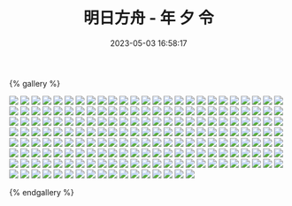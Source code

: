 ﻿---
title: 明日方舟 - 年 夕 令
date: 2023-05-03 16:58:17
comments: false
---

{% gallery %}

![](https://wangjinglun.oss-cn-beijing.aliyuncs.com/images/Arknights2/1.jpg)
![](https://wangjinglun.oss-cn-beijing.aliyuncs.com/images/Arknights2/10.jpg)
![](https://wangjinglun.oss-cn-beijing.aliyuncs.com/images/Arknights2/100.jpg)
![](https://wangjinglun.oss-cn-beijing.aliyuncs.com/images/Arknights2/101.jpg)
![](https://wangjinglun.oss-cn-beijing.aliyuncs.com/images/Arknights2/102.jpg)
![](https://wangjinglun.oss-cn-beijing.aliyuncs.com/images/Arknights2/103.jpg)
![](https://wangjinglun.oss-cn-beijing.aliyuncs.com/images/Arknights2/104.jpg)
![](https://wangjinglun.oss-cn-beijing.aliyuncs.com/images/Arknights2/105.jpg)
![](https://wangjinglun.oss-cn-beijing.aliyuncs.com/images/Arknights2/106.jpg)
![](https://wangjinglun.oss-cn-beijing.aliyuncs.com/images/Arknights2/107.jpg)
![](https://wangjinglun.oss-cn-beijing.aliyuncs.com/images/Arknights2/108.jpg)
![](https://wangjinglun.oss-cn-beijing.aliyuncs.com/images/Arknights2/109.jpg)
![](https://wangjinglun.oss-cn-beijing.aliyuncs.com/images/Arknights2/11.jpg)
![](https://wangjinglun.oss-cn-beijing.aliyuncs.com/images/Arknights2/110.jpg)
![](https://wangjinglun.oss-cn-beijing.aliyuncs.com/images/Arknights2/111.jpg)
![](https://wangjinglun.oss-cn-beijing.aliyuncs.com/images/Arknights2/112.jpg)
![](https://wangjinglun.oss-cn-beijing.aliyuncs.com/images/Arknights2/113.jpg)
![](https://wangjinglun.oss-cn-beijing.aliyuncs.com/images/Arknights2/114.jpg)
![](https://wangjinglun.oss-cn-beijing.aliyuncs.com/images/Arknights2/115.jpg)
![](https://wangjinglun.oss-cn-beijing.aliyuncs.com/images/Arknights2/116.jpg)
![](https://wangjinglun.oss-cn-beijing.aliyuncs.com/images/Arknights2/117.jpg)
![](https://wangjinglun.oss-cn-beijing.aliyuncs.com/images/Arknights2/118.jpg)
![](https://wangjinglun.oss-cn-beijing.aliyuncs.com/images/Arknights2/119.jpg)
![](https://wangjinglun.oss-cn-beijing.aliyuncs.com/images/Arknights2/120.jpg)
![](https://wangjinglun.oss-cn-beijing.aliyuncs.com/images/Arknights2/121.jpg)
![](https://wangjinglun.oss-cn-beijing.aliyuncs.com/images/Arknights2/122.jpg)
![](https://wangjinglun.oss-cn-beijing.aliyuncs.com/images/Arknights2/125.jpg)
![](https://wangjinglun.oss-cn-beijing.aliyuncs.com/images/Arknights2/126.jpg)
![](https://wangjinglun.oss-cn-beijing.aliyuncs.com/images/Arknights2/127.jpg)
![](https://wangjinglun.oss-cn-beijing.aliyuncs.com/images/Arknights2/128.jpg)
![](https://wangjinglun.oss-cn-beijing.aliyuncs.com/images/Arknights2/13.jpg)
![](https://wangjinglun.oss-cn-beijing.aliyuncs.com/images/Arknights2/131.jpg)
![](https://wangjinglun.oss-cn-beijing.aliyuncs.com/images/Arknights2/133.jpg)
![](https://wangjinglun.oss-cn-beijing.aliyuncs.com/images/Arknights2/134.jpg)
![](https://wangjinglun.oss-cn-beijing.aliyuncs.com/images/Arknights2/135.jpg)
![](https://wangjinglun.oss-cn-beijing.aliyuncs.com/images/Arknights2/136.jpg)
![](https://wangjinglun.oss-cn-beijing.aliyuncs.com/images/Arknights2/137.jpg)
![](https://wangjinglun.oss-cn-beijing.aliyuncs.com/images/Arknights2/138.jpg)
![](https://wangjinglun.oss-cn-beijing.aliyuncs.com/images/Arknights2/140.jpg)
![](https://wangjinglun.oss-cn-beijing.aliyuncs.com/images/Arknights2/142.jpg)
![](https://wangjinglun.oss-cn-beijing.aliyuncs.com/images/Arknights2/143.jpg)
![](https://wangjinglun.oss-cn-beijing.aliyuncs.com/images/Arknights2/144.jpg)
![](https://wangjinglun.oss-cn-beijing.aliyuncs.com/images/Arknights2/145.jpg)
![](https://wangjinglun.oss-cn-beijing.aliyuncs.com/images/Arknights2/146.jpg)
![](https://wangjinglun.oss-cn-beijing.aliyuncs.com/images/Arknights2/147.jpg)
![](https://wangjinglun.oss-cn-beijing.aliyuncs.com/images/Arknights2/148.jpg)
![](https://wangjinglun.oss-cn-beijing.aliyuncs.com/images/Arknights2/149.jpg)
![](https://wangjinglun.oss-cn-beijing.aliyuncs.com/images/Arknights2/15.jpg)
![](https://wangjinglun.oss-cn-beijing.aliyuncs.com/images/Arknights2/150.jpg)
![](https://wangjinglun.oss-cn-beijing.aliyuncs.com/images/Arknights2/151.jpg)
![](https://wangjinglun.oss-cn-beijing.aliyuncs.com/images/Arknights2/152.jpg)
![](https://wangjinglun.oss-cn-beijing.aliyuncs.com/images/Arknights2/153.jpg)
![](https://wangjinglun.oss-cn-beijing.aliyuncs.com/images/Arknights2/154.jpg)
![](https://wangjinglun.oss-cn-beijing.aliyuncs.com/images/Arknights2/155.jpg)
![](https://wangjinglun.oss-cn-beijing.aliyuncs.com/images/Arknights2/156.jpg)
![](https://wangjinglun.oss-cn-beijing.aliyuncs.com/images/Arknights2/158.jpg)
![](https://wangjinglun.oss-cn-beijing.aliyuncs.com/images/Arknights2/16.jpg)
![](https://wangjinglun.oss-cn-beijing.aliyuncs.com/images/Arknights2/161.jpg)
![](https://wangjinglun.oss-cn-beijing.aliyuncs.com/images/Arknights2/162.jpg)
![](https://wangjinglun.oss-cn-beijing.aliyuncs.com/images/Arknights2/164.jpg)
![](https://wangjinglun.oss-cn-beijing.aliyuncs.com/images/Arknights2/165.jpg)
![](https://wangjinglun.oss-cn-beijing.aliyuncs.com/images/Arknights2/166.jpg)
![](https://wangjinglun.oss-cn-beijing.aliyuncs.com/images/Arknights2/167.jpg)
![](https://wangjinglun.oss-cn-beijing.aliyuncs.com/images/Arknights2/168.jpg)
![](https://wangjinglun.oss-cn-beijing.aliyuncs.com/images/Arknights2/169.jpg)
![](https://wangjinglun.oss-cn-beijing.aliyuncs.com/images/Arknights2/17.jpg)
![](https://wangjinglun.oss-cn-beijing.aliyuncs.com/images/Arknights2/170.jpg)
![](https://wangjinglun.oss-cn-beijing.aliyuncs.com/images/Arknights2/171.jpg)
![](https://wangjinglun.oss-cn-beijing.aliyuncs.com/images/Arknights2/172.jpg)
![](https://wangjinglun.oss-cn-beijing.aliyuncs.com/images/Arknights2/173.jpg)
![](https://wangjinglun.oss-cn-beijing.aliyuncs.com/images/Arknights2/174.jpg)
![](https://wangjinglun.oss-cn-beijing.aliyuncs.com/images/Arknights2/175.jpg)
![](https://wangjinglun.oss-cn-beijing.aliyuncs.com/images/Arknights2/176.jpg)
![](https://wangjinglun.oss-cn-beijing.aliyuncs.com/images/Arknights2/177.jpg)
![](https://wangjinglun.oss-cn-beijing.aliyuncs.com/images/Arknights2/178.jpg)
![](https://wangjinglun.oss-cn-beijing.aliyuncs.com/images/Arknights2/179.jpg)
![](https://wangjinglun.oss-cn-beijing.aliyuncs.com/images/Arknights2/18.jpg)
![](https://wangjinglun.oss-cn-beijing.aliyuncs.com/images/Arknights2/180.jpg)
![](https://wangjinglun.oss-cn-beijing.aliyuncs.com/images/Arknights2/181.jpg)
![](https://wangjinglun.oss-cn-beijing.aliyuncs.com/images/Arknights2/182.jpg)
![](https://wangjinglun.oss-cn-beijing.aliyuncs.com/images/Arknights2/183.jpg)
![](https://wangjinglun.oss-cn-beijing.aliyuncs.com/images/Arknights2/184.jpg)
![](https://wangjinglun.oss-cn-beijing.aliyuncs.com/images/Arknights2/185.jpg)
![](https://wangjinglun.oss-cn-beijing.aliyuncs.com/images/Arknights2/187.jpg)
![](https://wangjinglun.oss-cn-beijing.aliyuncs.com/images/Arknights2/188.jpg)
![](https://wangjinglun.oss-cn-beijing.aliyuncs.com/images/Arknights2/189.jpg)
![](https://wangjinglun.oss-cn-beijing.aliyuncs.com/images/Arknights2/19.jpg)
![](https://wangjinglun.oss-cn-beijing.aliyuncs.com/images/Arknights2/190.jpg)
![](https://wangjinglun.oss-cn-beijing.aliyuncs.com/images/Arknights2/192.jpg)
![](https://wangjinglun.oss-cn-beijing.aliyuncs.com/images/Arknights2/193.jpg)
![](https://wangjinglun.oss-cn-beijing.aliyuncs.com/images/Arknights2/194.jpg)
![](https://wangjinglun.oss-cn-beijing.aliyuncs.com/images/Arknights2/195.jpg)
![](https://wangjinglun.oss-cn-beijing.aliyuncs.com/images/Arknights2/196.jpg)
![](https://wangjinglun.oss-cn-beijing.aliyuncs.com/images/Arknights2/197.jpg)
![](https://wangjinglun.oss-cn-beijing.aliyuncs.com/images/Arknights2/198.jpg)
![](https://wangjinglun.oss-cn-beijing.aliyuncs.com/images/Arknights2/199.jpg)
![](https://wangjinglun.oss-cn-beijing.aliyuncs.com/images/Arknights2/2.jpg)
![](https://wangjinglun.oss-cn-beijing.aliyuncs.com/images/Arknights2/20.jpg)
![](https://wangjinglun.oss-cn-beijing.aliyuncs.com/images/Arknights2/200.jpg)
![](https://wangjinglun.oss-cn-beijing.aliyuncs.com/images/Arknights2/201.jpg)
![](https://wangjinglun.oss-cn-beijing.aliyuncs.com/images/Arknights2/202.jpg)
![](https://wangjinglun.oss-cn-beijing.aliyuncs.com/images/Arknights2/203.jpg)
![](https://wangjinglun.oss-cn-beijing.aliyuncs.com/images/Arknights2/204.jpg)
![](https://wangjinglun.oss-cn-beijing.aliyuncs.com/images/Arknights2/205.jpg)
![](https://wangjinglun.oss-cn-beijing.aliyuncs.com/images/Arknights2/206.jpg)
![](https://wangjinglun.oss-cn-beijing.aliyuncs.com/images/Arknights2/207.jpg)
![](https://wangjinglun.oss-cn-beijing.aliyuncs.com/images/Arknights2/208.jpg)
![](https://wangjinglun.oss-cn-beijing.aliyuncs.com/images/Arknights2/209.jpg)
![](https://wangjinglun.oss-cn-beijing.aliyuncs.com/images/Arknights2/21.jpg)
![](https://wangjinglun.oss-cn-beijing.aliyuncs.com/images/Arknights2/210.jpg)
![](https://wangjinglun.oss-cn-beijing.aliyuncs.com/images/Arknights2/211.jpg)
![](https://wangjinglun.oss-cn-beijing.aliyuncs.com/images/Arknights2/212.jpg)
![](https://wangjinglun.oss-cn-beijing.aliyuncs.com/images/Arknights2/213.jpg)
![](https://wangjinglun.oss-cn-beijing.aliyuncs.com/images/Arknights2/214.jpg)
![](https://wangjinglun.oss-cn-beijing.aliyuncs.com/images/Arknights2/22.jpg)
![](https://wangjinglun.oss-cn-beijing.aliyuncs.com/images/Arknights2/23.jpg)
![](https://wangjinglun.oss-cn-beijing.aliyuncs.com/images/Arknights2/24.jpg)
![](https://wangjinglun.oss-cn-beijing.aliyuncs.com/images/Arknights2/25.jpg)
![](https://wangjinglun.oss-cn-beijing.aliyuncs.com/images/Arknights2/26.jpg)
![](https://wangjinglun.oss-cn-beijing.aliyuncs.com/images/Arknights2/27.jpg)
![](https://wangjinglun.oss-cn-beijing.aliyuncs.com/images/Arknights2/28.jpg)
![](https://wangjinglun.oss-cn-beijing.aliyuncs.com/images/Arknights2/29.jpg)
![](https://wangjinglun.oss-cn-beijing.aliyuncs.com/images/Arknights2/3.jpg)
![](https://wangjinglun.oss-cn-beijing.aliyuncs.com/images/Arknights2/30.jpg)
![](https://wangjinglun.oss-cn-beijing.aliyuncs.com/images/Arknights2/31.jpg)
![](https://wangjinglun.oss-cn-beijing.aliyuncs.com/images/Arknights2/32.jpg)
![](https://wangjinglun.oss-cn-beijing.aliyuncs.com/images/Arknights2/34.jpg)
![](https://wangjinglun.oss-cn-beijing.aliyuncs.com/images/Arknights2/35.jpg)
![](https://wangjinglun.oss-cn-beijing.aliyuncs.com/images/Arknights2/36.jpg)
![](https://wangjinglun.oss-cn-beijing.aliyuncs.com/images/Arknights2/37.jpg)
![](https://wangjinglun.oss-cn-beijing.aliyuncs.com/images/Arknights2/38.jpg)
![](https://wangjinglun.oss-cn-beijing.aliyuncs.com/images/Arknights2/39.jpg)
![](https://wangjinglun.oss-cn-beijing.aliyuncs.com/images/Arknights2/4.jpg)
![](https://wangjinglun.oss-cn-beijing.aliyuncs.com/images/Arknights2/40.jpg)
![](https://wangjinglun.oss-cn-beijing.aliyuncs.com/images/Arknights2/41.jpg)
![](https://wangjinglun.oss-cn-beijing.aliyuncs.com/images/Arknights2/43.jpg)
![](https://wangjinglun.oss-cn-beijing.aliyuncs.com/images/Arknights2/45.jpg)
![](https://wangjinglun.oss-cn-beijing.aliyuncs.com/images/Arknights2/46.jpg)
![](https://wangjinglun.oss-cn-beijing.aliyuncs.com/images/Arknights2/47.jpg)
![](https://wangjinglun.oss-cn-beijing.aliyuncs.com/images/Arknights2/48.jpg)
![](https://wangjinglun.oss-cn-beijing.aliyuncs.com/images/Arknights2/5.jpg)
![](https://wangjinglun.oss-cn-beijing.aliyuncs.com/images/Arknights2/50.jpg)
![](https://wangjinglun.oss-cn-beijing.aliyuncs.com/images/Arknights2/51.jpg)
![](https://wangjinglun.oss-cn-beijing.aliyuncs.com/images/Arknights2/52.jpg)
![](https://wangjinglun.oss-cn-beijing.aliyuncs.com/images/Arknights2/53.jpg)
![](https://wangjinglun.oss-cn-beijing.aliyuncs.com/images/Arknights2/54.jpg)
![](https://wangjinglun.oss-cn-beijing.aliyuncs.com/images/Arknights2/55.jpg)
![](https://wangjinglun.oss-cn-beijing.aliyuncs.com/images/Arknights2/56.jpg)
![](https://wangjinglun.oss-cn-beijing.aliyuncs.com/images/Arknights2/57.jpg)
![](https://wangjinglun.oss-cn-beijing.aliyuncs.com/images/Arknights2/58.jpg)
![](https://wangjinglun.oss-cn-beijing.aliyuncs.com/images/Arknights2/6.jpg)
![](https://wangjinglun.oss-cn-beijing.aliyuncs.com/images/Arknights2/60.jpg)
![](https://wangjinglun.oss-cn-beijing.aliyuncs.com/images/Arknights2/61.jpg)
![](https://wangjinglun.oss-cn-beijing.aliyuncs.com/images/Arknights2/62.jpg)
![](https://wangjinglun.oss-cn-beijing.aliyuncs.com/images/Arknights2/63.jpg)
![](https://wangjinglun.oss-cn-beijing.aliyuncs.com/images/Arknights2/64.jpg)
![](https://wangjinglun.oss-cn-beijing.aliyuncs.com/images/Arknights2/65.jpg)
![](https://wangjinglun.oss-cn-beijing.aliyuncs.com/images/Arknights2/66.jpg)
![](https://wangjinglun.oss-cn-beijing.aliyuncs.com/images/Arknights2/67.jpg)
![](https://wangjinglun.oss-cn-beijing.aliyuncs.com/images/Arknights2/68.jpg)
![](https://wangjinglun.oss-cn-beijing.aliyuncs.com/images/Arknights2/69.jpg)
![](https://wangjinglun.oss-cn-beijing.aliyuncs.com/images/Arknights2/7.jpg)
![](https://wangjinglun.oss-cn-beijing.aliyuncs.com/images/Arknights2/70.jpg)
![](https://wangjinglun.oss-cn-beijing.aliyuncs.com/images/Arknights2/71.jpg)
![](https://wangjinglun.oss-cn-beijing.aliyuncs.com/images/Arknights2/72.jpg)
![](https://wangjinglun.oss-cn-beijing.aliyuncs.com/images/Arknights2/73.jpg)
![](https://wangjinglun.oss-cn-beijing.aliyuncs.com/images/Arknights2/74.jpg)
![](https://wangjinglun.oss-cn-beijing.aliyuncs.com/images/Arknights2/76.jpg)
![](https://wangjinglun.oss-cn-beijing.aliyuncs.com/images/Arknights2/77.jpg)
![](https://wangjinglun.oss-cn-beijing.aliyuncs.com/images/Arknights2/78.jpg)
![](https://wangjinglun.oss-cn-beijing.aliyuncs.com/images/Arknights2/79.jpg)
![](https://wangjinglun.oss-cn-beijing.aliyuncs.com/images/Arknights2/8.jpg)
![](https://wangjinglun.oss-cn-beijing.aliyuncs.com/images/Arknights2/80.jpg)
![](https://wangjinglun.oss-cn-beijing.aliyuncs.com/images/Arknights2/81.jpg)
![](https://wangjinglun.oss-cn-beijing.aliyuncs.com/images/Arknights2/82.jpg)
![](https://wangjinglun.oss-cn-beijing.aliyuncs.com/images/Arknights2/83.jpg)
![](https://wangjinglun.oss-cn-beijing.aliyuncs.com/images/Arknights2/84.jpg)
![](https://wangjinglun.oss-cn-beijing.aliyuncs.com/images/Arknights2/85.jpg)
![](https://wangjinglun.oss-cn-beijing.aliyuncs.com/images/Arknights2/86.jpg)
![](https://wangjinglun.oss-cn-beijing.aliyuncs.com/images/Arknights2/87.jpg)
![](https://wangjinglun.oss-cn-beijing.aliyuncs.com/images/Arknights2/88.jpg)
![](https://wangjinglun.oss-cn-beijing.aliyuncs.com/images/Arknights2/89.jpg)
![](https://wangjinglun.oss-cn-beijing.aliyuncs.com/images/Arknights2/9.jpg)
![](https://wangjinglun.oss-cn-beijing.aliyuncs.com/images/Arknights2/90.jpg)
![](https://wangjinglun.oss-cn-beijing.aliyuncs.com/images/Arknights2/91.jpg)
![](https://wangjinglun.oss-cn-beijing.aliyuncs.com/images/Arknights2/92.jpg)
![](https://wangjinglun.oss-cn-beijing.aliyuncs.com/images/Arknights2/93.jpg)
![](https://wangjinglun.oss-cn-beijing.aliyuncs.com/images/Arknights2/95.jpg)
![](https://wangjinglun.oss-cn-beijing.aliyuncs.com/images/Arknights2/96.jpg)
![](https://wangjinglun.oss-cn-beijing.aliyuncs.com/images/Arknights2/97.jpg)
![](https://wangjinglun.oss-cn-beijing.aliyuncs.com/images/Arknights2/98.jpg)
![](https://wangjinglun.oss-cn-beijing.aliyuncs.com/images/Arknights2/99.jpg)

{% endgallery %}
